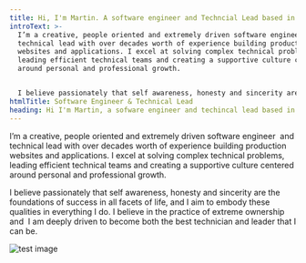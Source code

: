 ```yaml
---
title: Hi, I'm Martin. A software engineer and Techncial Lead based in Bristol, UK
introText: >-
  I’m a creative, people oriented and extremely driven software engineer  and
  technical lead with over decades worth of experience building production
  websites and applications. I excel at solving complex technical problems,
  leading efficient technical teams and creating a supportive culture centered
  around personal and professional growth.


  I believe passionately that self awareness, honesty and sincerity are the foundations of success in all facets of life, and I aim to embody these qualities in everything I do. I believe in the practice of extreme ownership and  I am deeply driven to become both the best technician and leader that I can be.
htmlTitle: Software Engineer & Technical Lead
heading: Hi I'm Martin, a sofware engineer and techincal lead based in Bristol, UK
---
```

I’m a creative, people oriented and extremely driven software engineer  and technical lead with over decades worth of experience building production websites and applications. I excel at solving complex technical problems, leading efficient technical teams and creating a supportive culture centered around personal and professional growth.

I believe passionately that self awareness, honesty and sincerity are the foundations of success in all facets of life, and I aim to embody these qualities in everything I do. I believe in the practice of extreme ownership and  I am deeply driven to become both the best technician and leader that I can be.

![test image](/img/06cd5e0b-e78e-4451-a374-4108bec877e5.jpg "test")